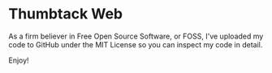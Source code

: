 # Thumbtack Web
As a firm believer in Free Open Source Software, or FOSS, I've uploaded my code to GitHub under the MIT License so you can inspect my code in detail.

Enjoy!
